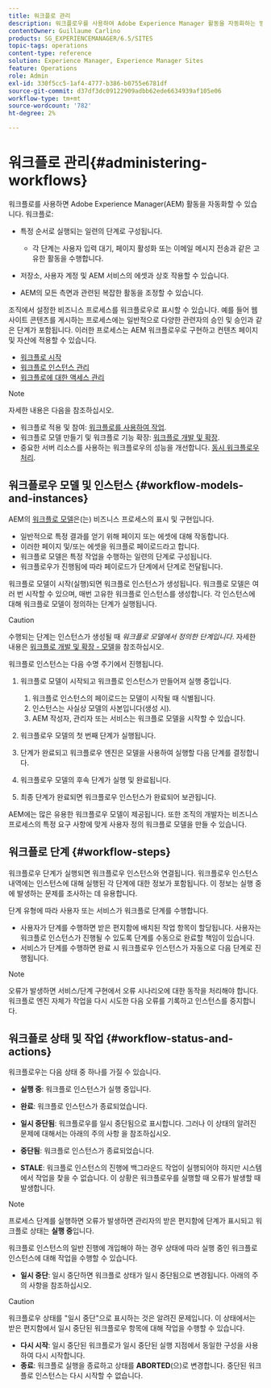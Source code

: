 ```yaml
---
title: 워크플로 관리
description: 워크플로우를 사용하여 Adobe Experience Manager 활동을 자동화하는 방법을 알아봅니다.
contentOwner: Guillaume Carlino
products: SG_EXPERIENCEMANAGER/6.5/SITES
topic-tags: operations
content-type: reference
solution: Experience Manager, Experience Manager Sites
feature: Operations
role: Admin
exl-id: 330f5cc5-1af4-4777-b386-b0755e6781df
source-git-commit: d37df3dc09122909adbb62ede6634939af105e06
workflow-type: tm+mt
source-wordcount: '782'
ht-degree: 2%

---
```


# 워크플로 관리{#administering-workflows}

워크플로를 사용하면 Adobe Experience Manager(AEM) 활동을 자동화할 수 있습니다. 워크플로:

* 특정 순서로 실행되는 일련의 단계로 구성됩니다.

   * 각 단계는 사용자 입력 대기, 페이지 활성화 또는 이메일 메시지 전송과 같은 고유한 활동을 수행합니다.

* 저장소, 사용자 계정 및 AEM 서비스의 에셋과 상호 작용할 수 있습니다.
* AEM의 모든 측면과 관련된 복잡한 활동을 조정할 수 있습니다.

조직에서 설정한 비즈니스 프로세스를 워크플로우로 표시할 수 있습니다. 예를 들어 웹 사이트 콘텐츠를 게시하는 프로세스에는 일반적으로 다양한 관련자의 승인 및 승인과 같은 단계가 포함됩니다. 이러한 프로세스는 AEM 워크플로우로 구현하고 컨텐츠 페이지 및 자산에 적용할 수 있습니다.

* [워크플로 시작](/help/sites-administering/workflows-starting.md)
* [워크플로 인스턴스 관리](/help/sites-administering/workflows-administering.md)
* [워크플로에 대한 액세스 관리](/help/sites-administering/workflows-managing.md)

>[!NOTE]
>
>자세한 내용은 다음을 참조하십시오.
>
>* 워크플로 적용 및 참여: [워크플로를 사용하여 작업](/help/sites-authoring/workflows.md).
>* 워크플로 모델 만들기 및 워크플로 기능 확장: [워크플로 개발 및 확장](/help/sites-developing/workflows.md).
>* 중요한 서버 리소스를 사용하는 워크플로우의 성능을 개선합니다. [동시 워크플로우 처리](/help/sites-deploying/configuring-performance.md#concurrent-workflow-processing).
>

## 워크플로우 모델 및 인스턴스 {#workflow-models-and-instances}

AEM의 [워크플로 모델](/help/sites-developing/workflows.md#model)은(는) 비즈니스 프로세스의 표시 및 구현입니다.

* 일반적으로 특정 결과를 얻기 위해 페이지 또는 에셋에 대해 작동합니다.
* 이러한 페이지 및/또는 에셋을 워크플로 페이로드라고 합니다.
* 워크플로 모델은 특정 작업을 수행하는 일련의 단계로 구성됩니다.
* 워크플로우가 진행됨에 따라 페이로드가 단계에서 단계로 전달됩니다.

워크플로 모델이 시작(실행)되면 워크플로 인스턴스가 생성됩니다. 워크플로 모델은 여러 번 시작할 수 있으며, 매번 고유한 워크플로 인스턴스를 생성합니다. 각 인스턴스에 대해 워크플로 모델이 정의하는 단계가 실행됩니다.

>[!CAUTION]
>
>수행되는 단계는 인스턴스가 생성될 때 *워크플로 모델에서 정의한 단계입니다*. 자세한 내용은 [워크플로 개발 및 확장 - 모델](/help/sites-developing/workflows.md#model)을 참조하십시오.

워크플로 인스턴스는 다음 수명 주기에서 진행됩니다.

1. 워크플로 모델이 시작되고 워크플로 인스턴스가 만들어져 실행 중입니다.

   1. 워크플로 인스턴스의 페이로드는 모델이 시작될 때 식별됩니다.
   1. 인스턴스는 사실상 모델의 사본입니다(생성 시).
   1. AEM 작성자, 관리자 또는 서비스는 워크플로 모델을 시작할 수 있습니다.

1. 워크플로우 모델의 첫 번째 단계가 실행됩니다.
1. 단계가 완료되고 워크플로우 엔진은 모델을 사용하여 실행할 다음 단계를 결정합니다.
1. 워크플로우 모델의 후속 단계가 실행 및 완료됩니다.
1. 최종 단계가 완료되면 워크플로우 인스턴스가 완료되어 보관됩니다.

AEM에는 많은 유용한 워크플로우 모델이 제공됩니다. 또한 조직의 개발자는 비즈니스 프로세스의 특정 요구 사항에 맞게 사용자 정의 워크플로 모델을 만들 수 있습니다.

## 워크플로 단계 {#workflow-steps}

워크플로우 단계가 실행되면 워크플로우 인스턴스와 연결됩니다. 워크플로우 인스턴스 내역에는 인스턴스에 대해 실행된 각 단계에 대한 정보가 포함됩니다. 이 정보는 실행 중에 발생하는 문제를 조사하는 데 유용합니다.

단계 유형에 따라 사용자 또는 서비스가 워크플로 단계를 수행합니다.

* 사용자가 단계를 수행하면 받은 편지함에 배치된 작업 항목이 할당됩니다. 사용자는 워크플로 인스턴스가 진행될 수 있도록 단계를 수동으로 완료할 책임이 있습니다.
* 서비스가 단계를 수행하면 완료 시 워크플로우 인스턴스가 자동으로 다음 단계로 진행됩니다.

>[!NOTE]
>
>오류가 발생하면 서비스/단계 구현에서 오류 시나리오에 대한 동작을 처리해야 합니다. 워크플로 엔진 자체가 작업을 다시 시도한 다음 오류를 기록하고 인스턴스를 중지합니다.

## 워크플로 상태 및 작업 {#workflow-status-and-actions}

워크플로우는 다음 상태 중 하나를 가질 수 있습니다.

* **실행 중**: 워크플로 인스턴스가 실행 중입니다.
* **완료**: 워크플로 인스턴스가 종료되었습니다.

* **일시 중단됨**: 워크플로우를 일시 중단됨으로 표시합니다. 그러나 이 상태의 알려진 문제에 대해서는 아래의 주의 사항 을 참조하십시오.
* **중단됨**: 워크플로 인스턴스가 종료되었습니다.
* **STALE**: 워크플로 인스턴스의 진행에 백그라운드 작업이 실행되어야 하지만 시스템에서 작업을 찾을 수 없습니다. 이 상황은 워크플로우를 실행할 때 오류가 발생할 때 발생합니다.

>[!NOTE]
>
>프로세스 단계를 실행하면 오류가 발생하면 관리자의 받은 편지함에 단계가 표시되고 워크플로 상태는 **실행 중**&#x200B;입니다.

워크플로 인스턴스의 일반 진행에 개입해야 하는 경우 상태에 따라 실행 중인 워크플로 인스턴스에 대해 작업을 수행할 수 있습니다.

* **일시 중단**: 일시 중단하면 워크플로 상태가 일시 중단됨으로 변경됩니다. 아래의 주의 사항을 참조하십시오.

>[!CAUTION]
>
>워크플로우 상태를 &quot;일시 중단&quot;으로 표시하는 것은 알려진 문제입니다. 이 상태에서는 받은 편지함에서 일시 중단된 워크플로우 항목에 대해 작업을 수행할 수 있습니다.

* **다시 시작**: 일시 중단된 워크플로가 일시 중단된 실행 지점에서 동일한 구성을 사용하여 다시 시작합니다.
* **종료**: 워크플로 실행을 종료하고 상태를 **ABORTED**(으)로 변경합니다. 중단된 워크플로 인스턴스는 다시 시작할 수 없습니다.

